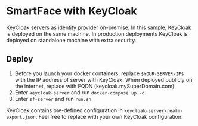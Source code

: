 # SmartFace with KeyCloak

KeyCloak servers as identity provider on-premise. In this sample, KeyCloak is deployed on the same machine. In production deployments KeyCloak is deployed on standalone machine with extra security.

## Deploy

1. Before you launch your docker containers, replace `$YOUR-SERVER-IP$` with the IP address of server with KeyCloak. When deployed publicly on the internet, replace with FQDN (keycloak.mySuperDomain.com)
2. Enter `keycloak-server` and run `docker-compose up -d`
3. Enter `sf-server` and run `run.sh`

KeyCloak contains pre-defined configuration in `keycloak-server\realm-export.json`. Feel free to replace with your own KeyCloak configuration.
